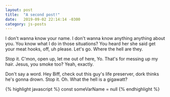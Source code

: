 ```yaml
---
layout: post
title:  "A second post!"
date:   2019-09-02 22:14:14 -0300
category: js-posts
---
```

I don't wanna know your name. I don't wanna know anything anything about you. You know what I do in those situations? You heard her she said get your meat hooks, off, uh please. Let's go. Where the hell are they.

Stop it. C'mon, open up, let me out of here, Yo. That's for messing up my hair. Jesus, you smoke too? Yeah, exactly.

Don't say a word. Hey Biff, check out this guy's life preserver, dork thinks he's gonna drown. Stop it. Oh. What the hell is a gigawatt?

{% highlight javascript %}
  const someVarName = null
{% endhighlight %}
